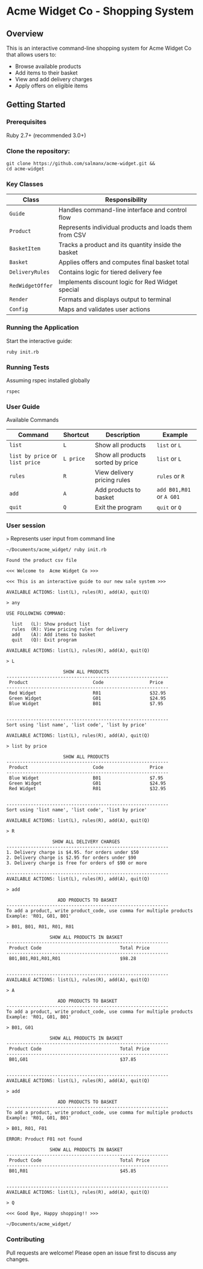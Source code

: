 # Acme Widget Co - Shopping System

## Overview

This is an interactive command-line shopping system for Acme Widget Co that allows users to:

- Browse available products
- Add items to their basket
- View and add delivery charges
- Apply offers on eligible items

## Getting Started

### Prerequisites

Ruby 2.7+ (recommended 3.0+)

### Clone the repository:

```
git clone https://github.com/salmanx/acme-widget.git &&
cd acme-widget
```

### Key Classes

| Class            | Responsibility                                         |
| ---------------- | ------------------------------------------------------ |
| `Guide`          | Handles command-line interface and control flow        |
| `Product`        | Represents individual products and loads them from CSV |
| `BasketItem`     | Tracks a product and its quantity inside the basket    |
| `Basket`         | Applies offers and computes final basket total         |
| `DeliveryRules`  | Contains logic for tiered delivery fee                 |
| `RedWidgetOffer` | Implements discount logic for Red Widget special       |
| `Render`         | Formats and displays output to terminal                |
| `Config`         | Maps and validates user actions                        |

### Running the Application

Start the interactive guide:

```
ruby init.rb
```

### Running Tests

Assuming rspec installed globally

```
rspec
```

### User Guide

Available Commands

| Command                         | Shortcut  | Description                       | Example                  |
| ------------------------------- | --------- | --------------------------------- | ------------------------ |
| `list`                          | `L`       | Show all products                 | `list` or `L`            |
| `list by price` or `list price` | `L price` | Show all products sorted by price | `list` or `L`            |
| `rules`                         | `R`       | View delivery pricing rules       | `rules` or `R`           |
| `add`                           | `A`       | Add products to basket            | `add B01,R01` or `A G01` |
| `quit`                          | `Q`       | Exit the program                  | `quit` or `Q`            |

### User session

`>` Represents user input from command line

```
~/Documents/acme_widget/ ruby init.rb

Found the product csv file

<<< Welcome to  Acme Widget Co >>>

<<< This is an interactive guide to our new sale system >>>

AVAILABLE ACTIONS: list(L), rules(R), add(A), quit(Q)

> any

USE FOLLOWING COMMAND:

  list   (L): Show product list
  rules  (R): View pricing rules for delivery
  add    (A): Add items to basket
  quit   (Q): Exit program

AVAILABLE ACTIONS: list(L), rules(R), add(A), quit(Q)

> L

                     SHOW ALL PRODUCTS
------------------------------------------------------------
 Product                        Code                 Price
------------------------------------------------------------
 Red Widget                     R01                  $32.95
 Green Widget                   G01                  $24.95
 Blue Widget                    B01                  $7.95


------------------------------------------------------------
Sort using 'list name', 'list code', 'list by price'

AVAILABLE ACTIONS: list(L), rules(R), add(A), quit(Q)

> list by price

                     SHOW ALL PRODUCTS
------------------------------------------------------------
 Product                        Code                 Price
------------------------------------------------------------
 Blue Widget                    B01                  $7.95
 Green Widget                   G01                  $24.95
 Red Widget                     R01                  $32.95


------------------------------------------------------------
Sort using 'list name', 'list code', 'list by price'

AVAILABLE ACTIONS: list(L), rules(R), add(A), quit(Q)

> R

                 SHOW ALL DELIVERY CHARGES
------------------------------------------------------------
1. Delivery charge is $4.95. for orders under $50
2. Delivery charge is $2.95 for orders under $90
3. Delivery charge is free for orders of $90 or more

------------------------------------------------------------
AVAILABLE ACTIONS: list(L), rules(R), add(A), quit(Q)

> add

                   ADD PRODUCTS TO BASKET
------------------------------------------------------------
To add a product, write product_code, use comma for multiple products
Example: 'R01, G01, B01'

> B01, B01, R01, R01, R01

                SHOW ALL PRODUCTS IN BASKET
------------------------------------------------------------
 Product Code                             Total Price
------------------------------------------------------------
 B01,B01,R01,R01,R01                      $98.28


------------------------------------------------------------
AVAILABLE ACTIONS: list(L), rules(R), add(A), quit(Q)

> A

                   ADD PRODUCTS TO BASKET
------------------------------------------------------------
To add a product, write product_code, use comma for multiple products
Example: 'R01, G01, B01'

> B01, G01

                SHOW ALL PRODUCTS IN BASKET
------------------------------------------------------------
 Product Code                             Total Price
------------------------------------------------------------
 B01,G01                                  $37.85


------------------------------------------------------------
AVAILABLE ACTIONS: list(L), rules(R), add(A), quit(Q)

> add

                   ADD PRODUCTS TO BASKET
------------------------------------------------------------
To add a product, write product_code, use comma for multiple products
Example: 'R01, G01, B01'

> B01, R01, F01

ERROR: Product F01 not found

                SHOW ALL PRODUCTS IN BASKET
------------------------------------------------------------
 Product Code                             Total Price
------------------------------------------------------------
 B01,R01                                  $45.85


------------------------------------------------------------
AVAILABLE ACTIONS: list(L), rules(R), add(A), quit(Q)

> Q

<<< Good Bye, Happy shopping!! >>>

~/Documents/acme_widget/

```

### Contributing

Pull requests are welcome! Please open an issue first to discuss any changes.
